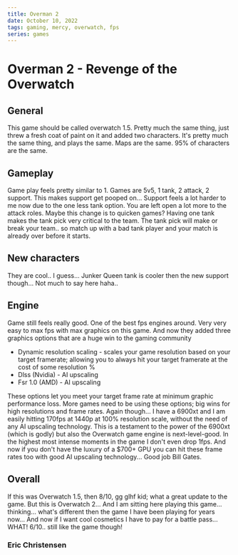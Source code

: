 ```yaml
---
title: Overman 2
date: October 10, 2022
tags: gaming, mercy, overwatch, fps
series: games
---
```


# Overman 2 - Revenge of the Overwatch

## General

This game should be called overwatch 1.5. Pretty much the same thing, just threw a fresh coat of paint on it and added two characters. It's pretty much the same thing, and plays the same. Maps are the same. 95% of characters are the same.

## Gameplay

Game play feels pretty similar to 1. Games are 5v5, 1 tank, 2 attack, 2 support. This makes support get pooped on... Support feels a lot harder to me now due to the one less tank option. You are left open a lot more to the attack roles. Maybe this change is to quicken games? Having one tank makes the tank pick very critical to the team. The tank pick will make or break your team.. so match up with a bad tank player and your match is already over before it starts.

## New characters

They are cool.. I guess... Junker Queen tank is cooler then the new support though... Not much to say here haha..

## Engine

Game still feels really good. One of the best fps engines around. Very very easy to max fps with max graphics on this game. And now they added three graphics options that are a huge win to the gaming community

- Dynamic resolution scaling - scales your game resolution based on your target framerate; allowing you to always hit your target framerate at the cost of some resolution %
- Dlss (Nvidia) - AI upscaling
- Fsr 1.0 (AMD) - AI upscaling

These options let you meet your target frame rate at minimum graphic performance loss. More games need to be using these options; big wins for high resolutions and frame rates.
Again though... I have a 6900xt and I am easily hitting 170fps at 1440p at 100% resolution scale, without the need of any AI upscaling technology. This is a testament to the power of the 6900xt (which is godly) but also the Overwatch game engine is next-level-good. In the highest most intense moments in the game I don't even drop 1fps.
And now if you don't have the luxury of a $700+ GPU you can hit these frame rates too with good AI upscaling technology... Good job Bill Gates.

## Overall

If this was Overwatch 1.5, then 8/10, gg glhf kid; what a great update to the game. But this is Overwatch 2... And I am sitting here playing this game... thinking... what's different then the game I have been playing for years now... And now if I want cool cosmetics I have to pay for a battle pass... WHAT! 6/10.. still like the game though!

### Eric Christensen
